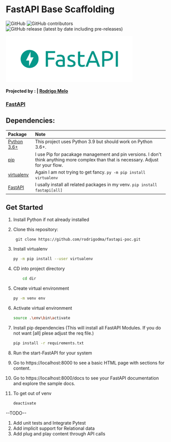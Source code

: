 FastAPI Base Scaffolding
=============================================================================

![GitHub](https://img.shields.io/github/license/blevinscm/fastapi-scaffold-base) ![GitHub contributors](https://img.shields.io/github/contributors/blevinscm/fastapi-scaffold-base) ![GitHub release (latest by date including pre-releases)](https://img.shields.io/github/v/release/blevinscm/fastapi-scaffold-base?include_prereleases)


<img align="center" width="400" src="./docs/images/fastapi-logo.png"/>

#### Projected by : | [Rodrigo Melo](https://github.com/rodrigodma)

### [FastAPI](https://fastapi.tiangolo.com/)

## Dependencies: 

  |Package | Note |
  |:----|:------------|
  |[Python 3.6+](https://www.python.org/downloads/) | This project uses Python 3.9 but should work on Python 3.6+. |
  |[pip](https://pip.pypa.io/en/stable/installing/) | I use Pip for pacakage management and pin versions.  I don't think anything more complex than that is necessary.  Adjust for your flow. |
  |[virtualenv](https://virtualenv.pypa.io/en/stable/installation.html) | Again I am not trying to get fancy.  ```py -m pip install virtualenv```|
  |[FastAPI](https://github.com/tiangolo/fastapi) |  I usally install all related packages in my venv. ```pip install fastapi[all]```  |


## Get Started

1. Install Python if not already installed

2. Clone this repository: 
   ```git
    git clone https://github.com/rodrigodma/fastapi-poc.git
    ```

3. Install virtualenv
    ```zsh
    py -m pip install --user virtualenv
    ```
4. CD into project directory
    ```zsh
        cd dir 
    ```
5. Create virtual environment
    ```bash
    py -m venv env
    ```
6. Activate virtual environment
    ```bash
    source .\env\bin\activate
    ```
7. Install pip dependencies (This will install all FastAPI Modules.  If you do not want [all] plese adjust the req file.)
    ```bash
    pip install -r requirements.txt
    ```
8. Run the start-FastAPI for your system 

9. Go to https://localhost:8000 to see a basic HTML page with sections for content.

10. Go to https://localhost:8000/docs to see your FastAPI documentation and explore the sample docs.

11. To get out of venv
    ```bash
    deactivate
    ```

--TODO--
1) Add unit tests and Integrate Pytest
2) Add implicit support for Relational data
3) Add plug and play content through API calls